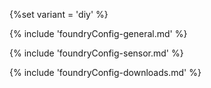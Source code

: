 {%set variant = 'diy' %}

{% include 'foundryConfig-general.md' %}

{% include 'foundryConfig-sensor.md' %}

{% include 'foundryConfig-downloads.md' %}